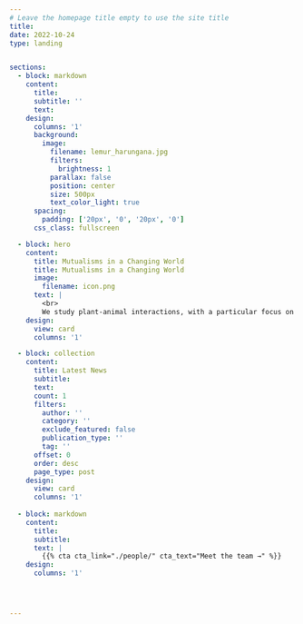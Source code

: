 ```yaml
---
# Leave the homepage title empty to use the site title
title:
date: 2022-10-24
type: landing


sections:
  - block: markdown
    content:
      title:
      subtitle: ''
      text:
    design:
      columns: '1'
      background:
        image: 
          filename: lemur_harungana.jpg
          filters:
            brightness: 1
          parallax: false
          position: center
          size: 500px
          text_color_light: true
      spacing:
        padding: ['20px', '0', '20px', '0']
      css_class: fullscreen

  - block: hero
    content:
      title: Mutualisms in a Changing World
      title: Mutualisms in a Changing World
      image:
        filename: icon.png
      text: |
        <br>
        We study plant-animal interactions, with a particular focus on seed dispersal and frugivory. Many of our projects are geared towards documenting understudied interactions, assessing the structure of mutualisms at the individual-individual and species interaction levels, and examine how interactions are impacted by human-driven environmental change.
    design:
      view: card
      columns: '1'

  - block: collection
    content:
      title: Latest News
      subtitle:
      text:
      count: 1
      filters:
        author: ''
        category: ''
        exclude_featured: false
        publication_type: ''
        tag: ''
      offset: 0
      order: desc
      page_type: post
    design:
      view: card
      columns: '1'
  
  - block: markdown
    content:
      title:
      subtitle:
      text: |
        {{% cta cta_link="./people/" cta_text="Meet the team →" %}}
    design:
      columns: '1'




---
```

